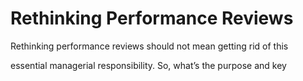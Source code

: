 # Rethinking Performance Reviews

Rethinking performance reviews should not mean getting rid of this

essential managerial responsibility. So, what’s the purpose and key